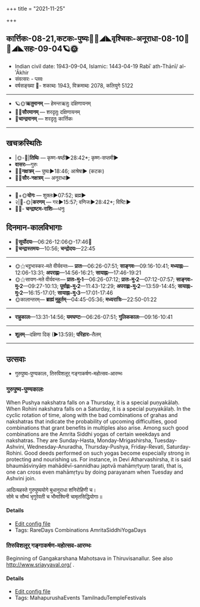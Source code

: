 +++
title = "2021-11-25"

+++
## कार्त्तिकः-08-21,कटकः-पुष्यः🌛🌌◢◣वृश्चिकः-अनूराधा-08-10🌌🌞◢◣सहः-09-04🪐🌞
- Indian civil date: 1943-09-04, Islamic: 1443-04-19 Rabīʿ ath-Thānī/ al-ʾĀkhir
- संवत्सरः - प्लवः
- वर्षसङ्ख्या 🌛- शकाब्दः 1943, विक्रमाब्दः 2078, कलियुगे 5122
___________________
- 🪐🌞**ऋतुमानम्** — हेमन्तऋतुः दक्षिणायनम्
- 🌌🌞**सौरमानम्** — शरदृतुः दक्षिणायनम्
- 🌛**चान्द्रमानम्** — शरदृतुः कार्त्तिकः
___________________


## खचक्रस्थितिः
- |🌞-🌛|**तिथिः** — कृष्ण-षष्ठी►28:42*; कृष्ण-सप्तमी►  
- **वासरः**—गुरुः  
- 🌌🌛**नक्षत्रम्** — पुष्यः►18:46; आश्रेषा► (कटकः)  
- 🌌🌞**सौर-नक्षत्रम्** — अनूराधा►  
___________________
- 🌛+🌞**योगः** — शुक्लः►07:52; ब्रह्म►  
- २|🌛-🌞|**करणम्** — गरः►15:57; वणिजः►28:42*; विष्टिः►  
- 🌌🌛- **चन्द्राष्टम-राशिः**—धनुः  


## दिनमान-कालविभागाः
- 🌅**सूर्योदयः**—06:26-12:06🌞️-17:46🌇  
- 🌛**चन्द्रास्तमयः**—10:56; **चन्द्रोदयः**—22:45  
___________________
- 🌞⚝भट्टभास्कर-मते वीर्यवन्तः— **प्रातः**—06:26-07:51; **साङ्गवः**—09:16-10:41; **मध्याह्नः**—12:06-13:31; **अपराह्णः**—14:56-16:21; **सायाह्नः**—17:46-19:21  
- 🌞⚝सायण-मते वीर्यवन्तः— **प्रातः-मु॰1**—06:26-07:12; **प्रातः-मु॰2**—07:12-07:57; **साङ्गवः-मु॰2**—09:27-10:13; **पूर्वाह्णः-मु॰2**—11:43-12:29; **अपराह्णः-मु॰2**—13:59-14:45; **सायाह्नः-मु॰2**—16:15-17:01; **सायाह्नः-मु॰3**—17:01-17:46  
- 🌞कालान्तरम्— **ब्राह्मं मुहूर्तम्**—04:45-05:36; **मध्यरात्रिः**—22:50-01:22  
___________________
- **राहुकालः**—13:31-14:56; **यमघण्टः**—06:26-07:51; **गुलिककालः**—09:16-10:41  
___________________
- **शूलम्**—दक्षिणा दिक् (►13:59); **परिहारः**–तैलम्  
___________________

## उत्सवाः
- गुरुपुष्य-पुण्यकालः, तिरुविशलूर् गङ्गाकर्षण-महोत्सव-आरम्भः
### गुरुपुष्य-पुण्यकालः

When Pushya nakshatra falls on a Thursday, it is a special puṇyakālaḥ. When Rohini nakshatra falls on a Saturday, it is a special puṇyakālaḥ. In the cyclic rotation of time, along with the bad combinations of grahas and nakshatras that indicate the probability of upcoming difficulties, good combinations that grant benefits in multiples also arise. Among such good combinations are the Amrita Siddhi yogas of certain weekdays and nakshatras. They are Sunday-Hasta, Monday-Mrigashirsha, Tuesday-Ashvini, Wednesday-Anuradha, Thursday-Pushya, Friday-Revati, Saturday-Rohini. Good deeds performed on such yogas become especially strong in protecting and nourishing us.
For instance, in Devi Atharvashirsha, it is said bhaumāśvinyāṃ mahādêvī-sannidhau japtvā mahāmṛtyuṃ tarati, that is, one can cross even mahāmṛtyu by doing parayanam when Tuesday and Ashvini join.

आदित्यहस्ते गुरुपुष्ययोगे बुधानुराधा शनिरोहिणी च।  
सोमे च सौम्यं भृगुरेवती च भौमाश्विनी चामृतसिद्धियोगाः॥



#### Details
- [Edit config file](https://github.com/jyotisham/adyatithi/tree/master/time_focus/amrita-siddhi/description_only/gurupuSya-puNyakAlaH.toml)
- Tags: RareDays Combinations AmritaSiddhiYogaDays


### तिरुविशलूर् गङ्गाकर्षण-महोत्सव-आरम्भः

Beginning of Gangakarshana Mahotsava in Thiruvisanallur. See also http://www.sriayyaval.org/ .  

#### Details
- [Edit config file](https://github.com/jyotisham/adyatithi/tree/master/temples/Tamil/relative_event/tiruvizalUr%20gaGgAkarSaNa-mahOtsava-samApanam/offset__-9/tiruvizalUr%20gaGgAkarSaNa-mahOtsava-ArambhaH.toml)
- Tags: MahapurushaEvents TamilnaduTempleFestivals


